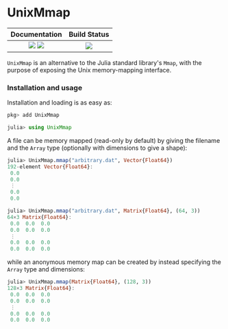 # UnixMmap

| **Documentation**                                                         | **Build Status**                                             |
|:-------------------------------------------------------------------------:|:------------------------------------------------------------:|
| [![][docs-stable-img]][docs-stable-url] [![][docs-dev-img]][docs-dev-url] | [![][ci-img]][ci-url]                                        |

`UnixMmap` is an alternative to the Julia standard library's `Mmap`, with the purpose of
exposing the Unix memory-mapping interface.

### Installation and usage

Installation and loading is as easy as:
```julia
pkg> add UnixMmap

julia> using UnixMmap
```

A file can be memory mapped (read-only by default) by giving the filename and the `Array`
type (optionally with dimensions to give a shape):
```julia
julia> UnixMmap.mmap("arbitrary.dat", Vector{Float64})
192-element Vector{Float64}:
 0.0
 0.0
 ⋮
 0.0
 0.0

julia> UnixMmap.mmap("arbitrary.dat", Matrix{Float64}, (64, 3))
64×3 Matrix{Float64}:
 0.0  0.0  0.0
 0.0  0.0  0.0
 ⋮
 0.0  0.0  0.0
 0.0  0.0  0.0
```
while an anonymous memory map can be created by instead specifying the `Array` type and
dimensions:
```julia
julia> UnixMmap.mmap(Matrix{Float64}, (128, 3))
128×3 Matrix{Float64}:
 0.0  0.0  0.0
 0.0  0.0  0.0
 ⋮
 0.0  0.0  0.0
 0.0  0.0  0.0
```

[docs-stable-img]: https://img.shields.io/badge/docs-stable-blue.svg
[docs-stable-url]: https://jmert.github.io/UnixMmap.jl/stable
[docs-dev-img]: https://img.shields.io/badge/docs-dev-blue.svg
[docs-dev-url]: https://jmert.github.io/UnixMmap.jl/dev

[ci-img]: https://github.com/jmert/UnixMmap.jl/workflows/CI/badge.svg
[ci-url]: https://github.com/jmert/UnixMmap.jl/actions

[codecov-img]: https://codecov.io/gh/jmert/UnixMmap.jl/branch/master/graph/badge.svg
[codecov-url]: https://codecov.io/gh/jmert/UnixMmap.jl

[General.jl]: https://github.com/JuliaRegistries/General
[Registry.jl]: https://github.com/jmert/Registry.jl
